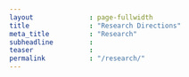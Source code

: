 ```yaml
---
layout              : page-fullwidth
title               : "Research Directions"
meta_title          : "Research"
subheadline         : 
teaser              : 
permalink           : "/research/"
---
```

